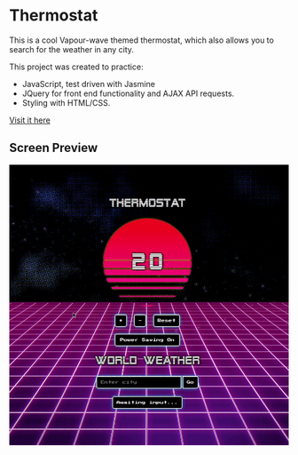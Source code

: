 # Thermostat

This is a cool Vapour-wave themed thermostat, which also allows you to search for the weather in any city.

This project was created to practice:

- JavaScript, test driven with Jasmine
- JQuery for front end functionality and AJAX API requests.
- Styling with HTML/CSS.

[Visit it here](vapourwave-thermostat.surge.sh)

## Screen Preview

![Thermostat Demo](/images/thermostat_demo.gif)
